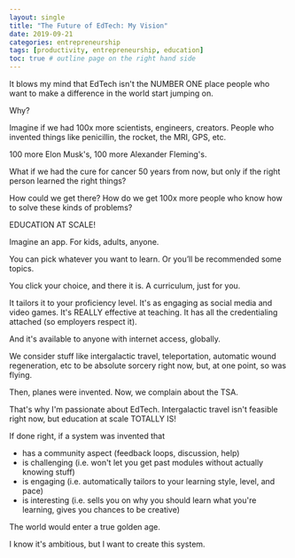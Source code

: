 ```yaml
---
layout: single
title: "The Future of EdTech: My Vision"
date: 2019-09-21
categories: entrepreneurship
tags: [productivity, entrepreneurship, education]
toc: true # outline page on the right hand side
---
```


It blows my mind that EdTech isn't the NUMBER ONE place people who want to make a difference in the world start jumping on.

Why?

Imagine if we had 100x more scientists, engineers, creators. People who invented things like penicillin, the rocket, the MRI, GPS, etc. 

100 more Elon Musk's, 100 more Alexander Fleming's.

What if we had the cure for cancer 50 years from now, but only if the right person learned the right things?

How could we get there? How do we get 100x more people who know how to solve these kinds of problems?

EDUCATION AT SCALE!

Imagine an app. For kids, adults, anyone.

You can pick whatever you want to learn. Or you’ll be recommended some topics.

You click your choice, and there it is. A curriculum, just for you.

It tailors it to your proficiency level. It's as engaging as social media and video games. It's REALLY effective at teaching. It has all the credentialing attached (so employers respect it).

And it's available to anyone with internet access, globally.

We consider stuff like intergalactic travel, teleportation, automatic wound regeneration, etc to be absolute sorcery right now, but, at one point, so was flying.

Then, planes were invented. Now, we complain about the TSA.

That's why I'm passionate about EdTech. Intergalactic travel isn't feasible right now, but education at scale TOTALLY IS!

If done right, if a system was invented that

- has a community aspect (feedback loops, discussion, help)
- is challenging (i.e. won't let you get past modules without actually knowing stuff)
- is engaging (i.e. automatically tailors to your learning style, level, and pace)
- is interesting (i.e. sells you on why you should learn what you're learning, gives you chances to be creative)

The world would enter a true golden age.

I know it's ambitious, but I want to create this system.